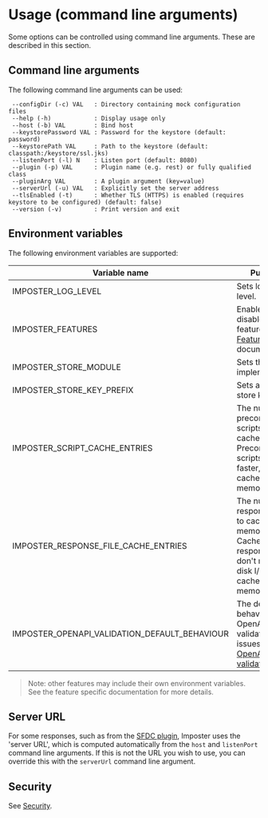 # Usage (command line arguments)

Some options can be controlled using command line arguments. These are described in this section.

## Command line arguments

The following command line arguments can be used:

     --configDir (-c) VAL   : Directory containing mock configuration files
     --help (-h)            : Display usage only
     --host (-b) VAL        : Bind host
     --keystorePassword VAL : Password for the keystore (default: password)
     --keystorePath VAL     : Path to the keystore (default: classpath:/keystore/ssl.jks)
     --listenPort (-l) N    : Listen port (default: 8080)
     --plugin (-p) VAL      : Plugin name (e.g. rest) or fully qualified class
     --pluginArg VAL        : A plugin argument (key=value)
     --serverUrl (-u) VAL   : Explicitly set the server address
     --tlsEnabled (-t)      : Whether TLS (HTTPS) is enabled (requires keystore to be configured) (default: false)
     --version (-v)         : Print version and exit

## Environment variables

The following environment variables are supported:

| Variable name                                 | Purpose                                                                                                                   | Default                                                | Description/example(s)                           |
|-----------------------------------------------|---------------------------------------------------------------------------------------------------------------------------|--------------------------------------------------------|--------------------------------------------------|
| IMPOSTER_LOG_LEVEL                            | Sets logging level.                                                                                                       | `DEBUG`                                                | `INFO`, `DEBUG`, `TRACE`                         |
| IMPOSTER_FEATURES                             | Enables or disables features. See [Features](features_plugins.md) documentation.                                          | Per [default features](./features_plugins.md).         | `metrics=false,stores=true`                      |
| IMPOSTER_STORE_MODULE                         | Sets the store implementation.                                                                                            | `io.gatehill.imposter.store.inmem.InMemoryStoreModule` | See [Stores](./stores.md).                       |
| IMPOSTER_STORE_KEY_PREFIX                     | Sets a prefix for store keys.                                                                                             | Empty                                                  | See [Stores](./stores.md).                       |
| IMPOSTER_SCRIPT_CACHE_ENTRIES                 | The number of precompiled scripts to cache. Precompiled scripts execute faster, but the cache uses memory.                | `20`                                                   | `30`                                             |
| IMPOSTER_RESPONSE_FILE_CACHE_ENTRIES          | The number of response files to cache in memory. Cached response files don't require disk I/O, but the cache uses memory. | `20`                                                   | `30`                                             |
| IMPOSTER_OPENAPI_VALIDATION_DEFAULT_BEHAVIOUR | The default behaviour for OpenAPI validation issues. See [OpenAPI validation](openapi_validation.md).                     | `IGNORE`                                               | See [OpenAPI validation](openapi_validation.md). |

> Note: other features may include their own environment variables. See the feature specific documentation for more details.

## Server URL

For some responses, such as from the [SFDC plugin](sfdc_plugin.md), Imposter uses the 'server URL', which is computed automatically from the `host` and `listenPort` command line arguments. If this is not the URL you wish to use, you can override this with the `serverUrl` command line argument.

## Security

See [Security](security.md).
